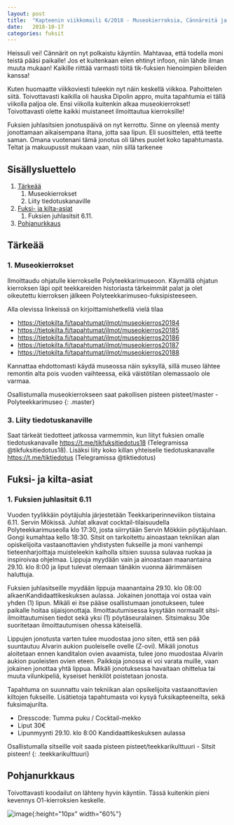 ```yaml
---
layout: post
title:  "Kapteenin viikkomaili 6/2018 - Museokierroksia, Cännäreitä ja kouluhommia"
date:   2018-10-17
categories: fuksit
---
```


Heissuli vei! Cännärit on nyt polkaistu käyntiin. Mahtavaa, että todella moni teistä pääsi paikalle! Jos et kuitenkaan eilen ehtinyt infoon, niin lähde ilman muuta mukaan! Kaikille riittää varmasti töitä tik-fuksien hienoimpien bileiden kanssa! 

Kuten huomaatte viikkoviesti tuleekin nyt näin keskellä viikkoa. Pahoittelen siitä. Toivottavasti kaikilla oli hauska Dipolin appro, muita tapahtumia ei tällä viikolla paljoa ole. Ensi viikolla kuitenkin alkaa museokierrokset! Toivottavasti olette kaikki muistaneet ilmoittautua kierroksille!

Fuksien juhlasitsien jonotuspäivä on nyt kerrottu. Sinne on yleensä menty jonottamaan aikaisempana iltana, jotta saa lipun. Eli suosittelen, että teette saman. Omana vuotenani tämä jonotus oli lähes puolet koko tapahtumasta. Teltat ja makuupussit mukaan vaan, niin sillä tarkenee

## Sisällysluettelo
1.	[Tärkeää](#tärkeää)
	1. Museokierrokset
	2. Liity tiedotuskanaville
2. [Fuksi- ja kilta-asiat](#fuksi--ja-kilta-asiat)
	1. Fuksien juhlasitsit 6.11.
3. [Pohjanurkkaus](#pohjanurkkaus)

## Tärkeää

### 1. Museokierrokset
Ilmoittaudu ohjatulle kierrokselle Polyteekkarimuseoon. Käymällä ohjatun kierroksen läpi opit teekkareiden historiasta tärkeimmät palat ja olet oikeutettu kierroksen jälkeen Polyteekkarimuseo-fuksipisteeseen.

Alla olevissa linkeissä on kirjoittamishetkellä vielä tilaa
* <https://tietokilta.fi/tapahtumat/ilmot/museokierros20184>
* <https://tietokilta.fi/tapahtumat/ilmot/museokierros20185>
* <https://tietokilta.fi/tapahtumat/ilmot/museokierros20186>
* <https://tietokilta.fi/tapahtumat/ilmot/museokierros20187>
* <https://tietokilta.fi/tapahtumat/ilmot/museokierros20188>

Kannattaa ehdottomasti käydä museossa näin syksyllä, sillä museo lähtee remontin alta pois vuoden vaihteessa, eikä väistötilan olemassaolo ole varmaa.

Osallistumalla museokierrokseen saat pakollisen pisteen pisteet/master - Polyteekkarimuseo
{: .master}

### 3. Liity tiedotuskanaville
Saat tärkeät tiedotteet jatkossa varmemmin, kun liityt fuksien omalle tiedotuskanavalle <https://t.me/tikfuksitiedotus18> (Telegramissa @tikfuksitiedotus18). Lisäksi liity koko killan yhteiselle tiedotuskanavalle <https://t.me/tiktiedotus> (Telegramissa @tiktiedotus)

## Fuksi- ja kilta-asiat

### 1. Fuksien juhlasitsit 6.11
Vuoden tyylikkäin pöytäjuhla järjestetään Teekkariperinneviikon tiistaina 6.11. Servin Mökissä. Juhlat alkavat cocktail-tilaisuudella Polyteekkarimuseolla klo 17:30, josta siirrytään Servin Mökkiin pöytäjuhlaan. Gongi kumahtaa kello 18:30. Sitsit on tarkoitettu ainoastaan tekniikan alan opiskelijoita vastaanottavien yhdistysten fukseille ja moni vanhempi tieteenharjoittaja muisteleekin kaiholla sitsien suussa sulavaa ruokaa ja inspiroivaa ohjelmaa. Lippuja myydään vain ja ainoastaan maanantaina 29.10. klo 8:00 ja liput tulevat olemaan tänäkin vuonna äärimmäisen haluttuja.

Fuksien juhlasitseille myydään lippuja maanantaina 29.10. klo 08:00 alkaenKandidaattikeskuksen aulassa. Jokainen jonottaja voi ostaa vain yhden (1) lipun. Mikäli ei itse pääse osallistumaan jonotukseen, tulee paikalle hoitaa sijaisjonottaja. Ilmoittautumisessa kysytään normaalit sitsi-ilmoittautumisen tiedot sekä yksi (1) pöytäseuralainen. 
Sitsimaksu 30e suoritetaan ilmoittautumisen ohessa käteisellä.

Lippujen jonotusta varten tulee muodostaa jono siten, että sen pää suuntautuu Alvarin aukion puoleiselle ovelle (Z-ovi). Mikäli jonotus aloitetaan ennen kanditalon ovien avaamista, tulee jono muodostaa Alvarin aukion puoleisten ovien eteen. Paikkoja jonossa ei voi varata muille, vaan jokainen jonottaa yhtä lippua. Mikäli jonotuksessa havaitaan ohittelua tai muuta vilunkipeliä, kyseiset henkilöt poistetaan jonosta.

Tapahtuma on suunnattu vain tekniikan alan opsikelijoita vastaanottavien kiltojen fukseille. Lisätietoja tapahtumasta voi kysyä fuksikapteeneilta, sekä fuksimajurilta.

* Dresscode: Tumma puku / Cocktail-mekko
* Liput 30€
* Lipunmyynti 29.10. klo 8:00 Kandidaattikeskuksen aulassa

Osallistumalla sitseille voit saada pisteen pisteet/teekkarikulttuuri - Sitsit pisteen!
{: .teekkarikulttuuri}

## Pohjanurkkaus
Toivottavasti koodailut on lähteny hyvin käyntiin. Tässä kuitenkin pieni kevennys O1-kierroksien keskelle.

![image](/kapteeninviikkomaili/assets/201806/developing.jpg){:height="10px" width="60%"}
